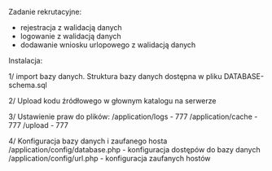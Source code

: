 Zadanie rekrutacyjne:

- rejestracja z walidacją danych
- logowanie z walidacją danych
- dodawanie wniosku urlopowego z walidacją danych

Instalacja:

1/ import bazy danych. Struktura bazy danych dostępna w pliku DATABASE-schema.sql

2/ Upload kodu źródłowego w głownym katalogu na serwerze

3/ Ustawienie praw do plików:
/application/logs - 777
/application/cache - 777
/upload - 777

4/ Konfiguracja bazy danych i zaufanego hosta
/application/config/database.php - konfiguracja dostępów do bazy danych
/application/config/url.php - konfiguracja zaufanych hostów


